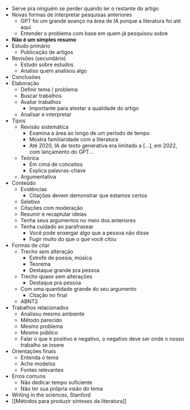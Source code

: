 - Serve pra ninguém se perder quando ler o restante do artigo
- Novas formas de interpretar pesquisas anteriores
	- GPT foi um grande avanço na área de IA porque a literatura foi até aqui
	- Entender o problema com base em quem já pesquisou sobre
- **Não é um simples resumo**
- Estudo primário
	- Publicação de artigos
- Revisões (secundário)
	- Estudo sobre estudos
	- Analiso quem analisou algo
- Conclusões
- Elaboração
	- Definir tema / problema
	- Buscar trabalhos
	- Avaliar trabalhos
		- Importante para atestar a qualidade do artigo
	- Analisar e interpretar
- Tipos
	- Revisão sistemática
		- Examina a área ao longo de um período de tempo
		- Mostra familiaridade com a literatura
		- Até 2020, IA de texto generativa era limitado a [...], em 2022, com lançamento do GPT...
	- Teórica
		- Em cima de conceitos
		- Explica palavras-chave
	- Argumentativa
- Conteúdo
	- Evidências
		- Citações devem demonstrar que estamos certos
	- Seletivo
	- Citações com moderação
	- Resumir e recaptular ideias
	- Tenha seus argumentos no meio dos anteriores
	- Tenha cuidado ao parafrasear
		- Você pode enxergar algo que a pessoa não disse
		- Fugir muito do que o que você citou
- Formas de citar
	- Trecho sem alteração
		- Estrofe de poesia, música
		- Teorema
		- Destaque grande pra pessoa
	- Trecho quase sem alterações
		- Destaque pra pessoa
	- Com uma quantidade grande do seu argumento
		- Citação no final
	- ABNT2
- Trabalhos relacionados
	- Analisou mesmo ambiente
	- Método parecido
	- Mesmo problema
	- Mesmo público
	- Falar o que é positivo e negativo, o negativo deve ser onde o nosso trabalho se insere
- Orientações finais
	- Entenda o tema
	- Ache modelos
	- Fontes relevantes
- Erros comuns
	- Não dedicar tempo suficiente
	- Não ter sua própria visão do tema
- Writing in the sciences, Stanford
- [[Métodos para produzir sínteses da literatura]]